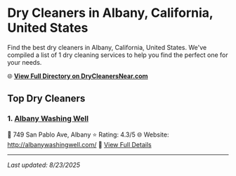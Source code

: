 # Dry Cleaners in Albany, California, United States

Find the best dry cleaners in Albany, California, United States. We've compiled a list of 1 dry cleaning services to help you find the perfect one for your needs.

🌐 **[View Full Directory on DryCleanersNear.com](https://drycleanersnear.com/city/US/California/Albany)**

## Top Dry Cleaners

### 1. [Albany Washing Well](https://drycleanersnear.com/dryCleaner/689d43a1756b71cad101f27a/albany-washing-well)
📍 749 San Pablo Ave, Albany
⭐ Rating: 4.3/5
🌐 Website: http://albanywashingwell.com/
🔗 [View Full Details](https://drycleanersnear.com/dryCleaner/689d43a1756b71cad101f27a/albany-washing-well)


---

*Last updated: 8/23/2025*
